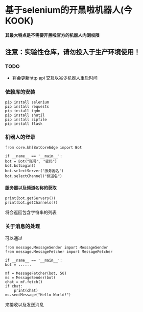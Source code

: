 # 基于selenium的开黑啦机器人(今KOOK)  
**其最大特点是不需要开黑啦官方的机器人内测权限**  
  
## 注意：实验性仓库，请勿投入于生产环境使用！ 
  
### TODO  
+ 将会更新http api 交互以减少机器人重启时间
  
### 依赖库的安装  
    pip install selenium
    pip install requests
    pip install tqdm
    pip install shutil
    pip install zipfile
    pip install flask
  
### 机器人的登录 
    from core.khlBotCoreEdge import Bot
    
    if __name__ == '__main__':
    bot = Bot("账号", "密码")
    bot.botLogin()
    bot.selectServer('服务器名')
    bot.selectChannel("频道名")
  
#### 服务器以及频道名称的获取 
    print(bot.getServers())
    print(bot.getChannels())  
将会返回包含字符串的列表  
  
### 关于消息的处理  
可以通过  
  
    from message.MessageSender import MessageSender
    from message.MessageFetcher import MessageFetcher
    
    if __name__ == '__main__':
    bot = ......
    
    mf = MessageFetcher(bot, 50)
    ms = MessageSender(bot)
    chat = mf.fetch()
    if chat:
        print(chat)
    ms.sendMessage("Hello World!")
  
来接收以及发送消息  
  
